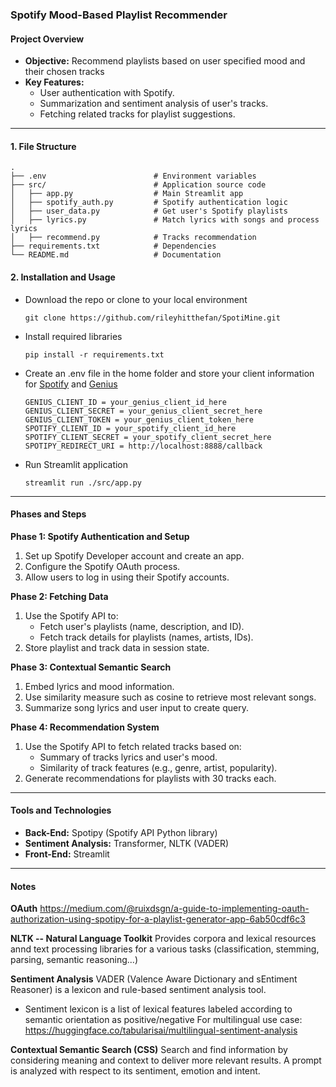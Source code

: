 ### Spotify Mood-Based Playlist Recommender

#### **Project Overview**
- **Objective:** Recommend playlists based on user specified mood and their chosen tracks 
- **Key Features:**
  - User authentication with Spotify.
  - Summarization and sentiment analysis of user's tracks.
  - Fetching related tracks for playlist suggestions.

----

#### **1. File Structure**
```
.
├── .env                        # Environment variables 
├── src/                        # Application source code
│   ├── app.py                  # Main Streamlit app
│   ├── spotify_auth.py         # Spotify authentication logic
│   ├── user_data.py            # Get user's Spotify playlists
│   ├── lyrics.py               # Match lyrics with songs and process lyrics
│   ├── recommend.py            # Tracks recommendation
├── requirements.txt            # Dependencies
└── README.md                   # Documentation
```

#### **2. Installation and Usage**
- Download the repo or clone to your local environment
   ```
   git clone https://github.com/rileyhitthefan/SpotiMine.git
   ```
- Install required libraries
   ```
   pip install -r requirements.txt
   ```
- Create an .env file in the home folder and store your client information for [Spotify](https://developer.spotify.com/documentation/web-api) and [Genius](https://docs.genius.com/#/getting-started-h1)
   ```
   GENIUS_CLIENT_ID = your_genius_client_id_here
   GENIUS_CLIENT_SECRET = your_genius_client_secret_here
   GENIUS_CLIENT_TOKEN = your_genius_client_token_here
   SPOTIFY_CLIENT_ID = your_spotify_client_id_here
   SPOTIFY_CLIENT_SECRET = your_spotify_client_secret_here
   SPOTIPY_REDIRECT_URI = http://localhost:8888/callback
   ```
- Run Streamlit application
   ```
   streamlit run ./src/app.py
   ```

----

#### **Phases and Steps**

**Phase 1: Spotify Authentication and Setup**
1. Set up Spotify Developer account and create an app.
2. Configure the Spotify OAuth process.
3. Allow users to log in using their Spotify accounts.

**Phase 2: Fetching Data**
1. Use the Spotify API to:
   - Fetch user's playlists (name, description, and ID).
   - Fetch track details for playlists (names, artists, IDs).
2. Store playlist and track data in session state.

**Phase 3: Contextual Semantic Search**
1. Embed lyrics and mood information.
2. Use similarity measure such as cosine to retrieve most relevant songs.
3. Summarize song lyrics and user input to create query.

**Phase 4: Recommendation System**
1. Use the Spotify API to fetch related tracks based on:
   - Summary of tracks lyrics and user's mood.
   - Similarity of track features (e.g., genre, artist, popularity).
2. Generate recommendations for playlists with 30 tracks each.

----

#### **Tools and Technologies**
- **Back-End:** Spotipy (Spotify API Python library)
- **Sentiment Analysis:** Transformer, NLTK (VADER)
- **Front-End:** Streamlit

----

#### Notes

**OAuth**
https://medium.com/@ruixdsgn/a-guide-to-implementing-oauth-authorization-using-spotipy-for-a-playlist-generator-app-6ab50cdf6c3

**NLTK -- Natural Language Toolkit**
Provides corpora and lexical resources annd text processing libraries for a various tasks (classification, stemming, parsing, semantic reasoning...)

**Sentiment Analysis**
VADER (Valence Aware Dictionary and sEntiment Reasoner) is a lexicon and rule-based sentiment analysis tool.
- Sentiment lexicon is a list of lexical features labeled according to semantic orientation as positive/negative
For multilingual use case: https://huggingface.co/tabularisai/multilingual-sentiment-analysis

**Contextual Semantic Search (CSS)**
Search and find information by considering meaning and context to deliver more relevant results. A prompt is analyzed with respect to its sentiment, emotion and intent.
